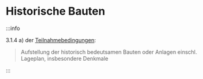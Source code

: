 # Historische Bauten

:::info

3.1.4 a) der [Teilnahmebedingungen](/teilnahmebedingungen.pdf):

> Aufstellung der historisch bedeutsamen Bauten oder Anlagen einschl. Lageplan,
> insbesondere Denkmale

:::
